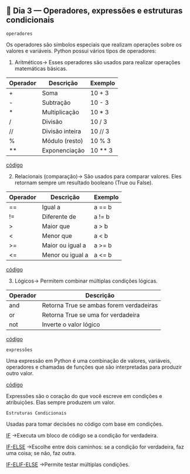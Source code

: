 ## 📅 Dia 3 — Operadores, expressões e estruturas condicionais

`operadores`

Os operadores são símbolos especiais que realizam operações sobre os valores e variáveis. Python possui vários tipos de operadores:


1. Aritméticos->
Esses operadores são usados para realizar operações matemáticas básicas.


|Operador|	Descrição|	Exemplo|
|--------|-----------|---------|
|+	|Soma	|10 + 3|
|-	|Subtração|	10 - 3|
|*	|Multiplicação|	10 * 3|
|/	|Divisão	|10 / 3|
|//	|Divisão inteira|	10 // 3|
|%	|Módulo (resto)	|10 % 3|
|**|	Exponenciação|	10 ** 3|

[código](scripts//operadores/aritmetica.py)

2. Relacionais (comparação)->
São usados para comparar valores. Eles retornam sempre um resultado booleano (True ou False).

|Operador	|Descrição|	Exemplo|
|-----------|---------|--------|
|==	|Igual a|	a == b|
|!=|	Diferente de|	a != b|
|>|	Maior que	|a > b|
|<|	Menor que	|a < b|
|>=|	Maior ou igual a|	a >= b|
|<=|	Menor ou igual a|	a <= b|

[código](scripts//operadores/relacionais.py)

3. Lógicos->
Permitem combinar múltiplas condições lógicas.

|Operador|	Descrição|
|--------|-----------|
|and|	Retorna True se ambas forem verdadeiras|
|or	|Retorna True se uma for verdadeira|
|not|	Inverte o valor lógico|

[código](scripts/operadores/logicos.py)

`expressões`

Uma expressão em Python é uma combinação de valores, variáveis, operadores e chamadas de funções que são interpretadas para produzir outro valor.

[código](scripts/expresoes/exemplo.py)

Expressões são o coração do que você escreve em condições e atribuições. Elas sempre produzem um valor.



`Estruturas Condicionais`

Usadas para tomar decisões no código com base em condições.

[IF](scripts/estruturas/if.py) ->Executa um bloco de código se a condição for verdadeira.

[IF-ELSE](scripts/estruturas/if_else.py) ->Escolhe entre dois caminhos: se a condição for verdadeira, faz uma coisa; se não, faz outra.

[IF-ELIF-ELSE](scripts/estruturas/if_elif_else.py) ->Permite testar múltiplas condições.


